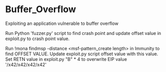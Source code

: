# Buffer_Overflow
Exploiting an application vulnerable to buffer overflow

Run Python 'fuzzer.py' script to find crash point and update offset value in exploit.py to crash point value.

Run !mona findmsp -distance <msf-pattern_create length> in Immunity to find OFFSET VALUE. Update exploit.py script offset value with this value. Set RETN value in exploit.py "B" * 4 to overwrite EIP value '/x42/x42/x42/x42'


